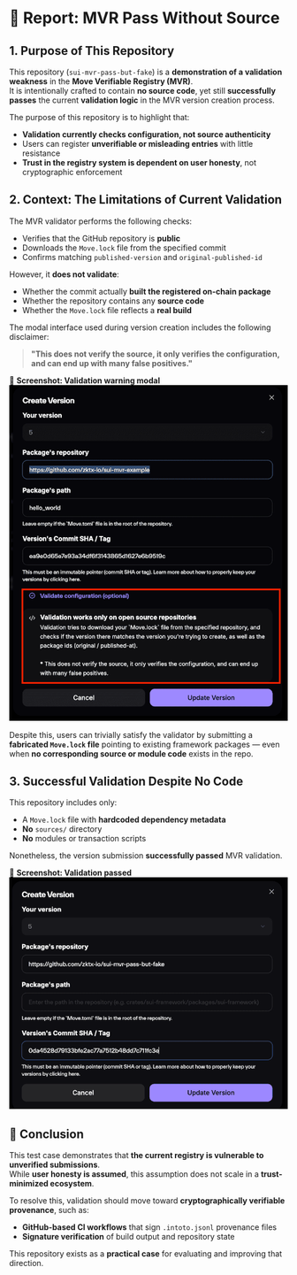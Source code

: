 # 🧾 Report: MVR Pass Without Source

## 1. Purpose of This Repository

This repository (`sui-mvr-pass-but-fake`) is a **demonstration of a validation weakness** in the **Move Verifiable Registry (MVR)**.  
It is intentionally crafted to contain **no source code**, yet still **successfully passes** the current **validation logic** in the MVR version creation process.

The purpose of this repository is to highlight that:

- **Validation currently checks configuration, not source authenticity**
- Users can register **unverifiable or misleading entries** with little resistance
- **Trust in the registry system is dependent on user honesty**, not cryptographic enforcement

## 2. Context: The Limitations of Current Validation

The MVR validator performs the following checks:

- Verifies that the GitHub repository is **public**
- Downloads the `Move.lock` file from the specified commit
- Confirms matching `published-version` and `original-published-id`

However, it **does not validate**:

- Whether the commit actually **built the registered on-chain package**
- Whether the repository contains any **source code**
- Whether the `Move.lock` file reflects a **real build**

The modal interface used during version creation includes the following disclaimer:

> **"This does not verify the source, it only verifies the configuration, and can end up with many false positives."**

📸 **Screenshot: Validation warning modal**  
<img src="./screenshots/modal-warning.png" alt="Validation Warning Modal" width="600"/>

Despite this, users can trivially satisfy the validator by submitting a **fabricated `Move.lock` file** pointing to existing framework packages — even when **no corresponding source or module code** exists in the repo.

## 3. Successful Validation Despite No Code

This repository includes only:

- A `Move.lock` file with **hardcoded dependency metadata**
- **No** `sources/` directory
- **No** modules or transaction scripts

Nonetheless, the version submission **successfully passed** MVR validation.

📸 **Screenshot: Validation passed**  
<img src="./screenshots/validation-passed.png" alt="Validation Passed" width="600"/>

## 🧩 Conclusion

This test case demonstrates that **the current registry is vulnerable to unverified submissions**.  
While **user honesty is assumed**, this assumption does not scale in a **trust-minimized ecosystem**.

To resolve this, validation should move toward **cryptographically verifiable provenance**, such as:

- **GitHub-based CI workflows** that sign `.intoto.jsonl` provenance files
- **Signature verification** of build output and repository state

This repository exists as a **practical case** for evaluating and improving that direction.